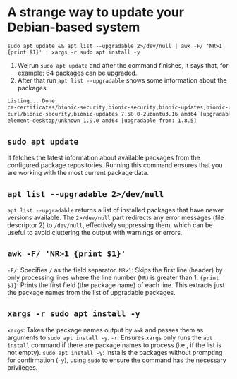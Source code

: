 # A strange way to update your Debian-based system

`sudo apt update && apt list --upgradable 2>/dev/null | awk -F/ 'NR>1 {print $1}' | xargs -r sudo apt install -y`

1) We run `sudo apt update` and after the command finishes, it says that, for example: 64 packages can be upgraded.
2) After that run `apt list --upgradable` shows some information about the packages.

```bash
Listing... Done
ca-certificates/bionic-security,bionic-security,bionic-updates,bionic-updates 2021011918.04.2 all [upgradable from: 2021011918.04.1]
curl/bionic-security,bionic-updates 7.58.0-2ubuntu3.16 amd64 [upgradable from: 7.58.0-2ubuntu3.15]
element-desktop/unknown 1.9.0 amd64 [upgradable from: 1.8.5]
```

## `sudo apt update`

It fetches the latest information about available packages from the configured package repositories. Running this command ensures that you are working with the most current package data.

## `apt list --upgradable 2>/dev/null`

`apt list --upgradable` returns a list of installed packages that have newer versions available. The `2>/dev/null` part redirects any error messages (file descriptor 2) to `/dev/null`, effectively suppressing them, which can be useful to avoid cluttering the output with warnings or errors.

## `awk -F/ 'NR>1 {print $1}'`

`-F/`: Specifies `/` as the field separator.
`NR>1`: Skips the first line (header) by only processing lines where the line number (`NR`) is greater than 1.
`{print $1}`: Prints the first field (the package name) of each line. This extracts just the package names from the list of upgradable packages.

## `xargs -r sudo apt install -y`

`xargs`: Takes the package names output by `awk` and passes them as arguments to `sudo apt install -y`.
`-r`: Ensures `xargs` only runs the `apt install` command if there are package names to process (i.e., if the list is not empty).
`sudo apt install -y`: Installs the packages without prompting for confirmation (`-y`), using `sudo` to ensure the command has the necessary privileges.
